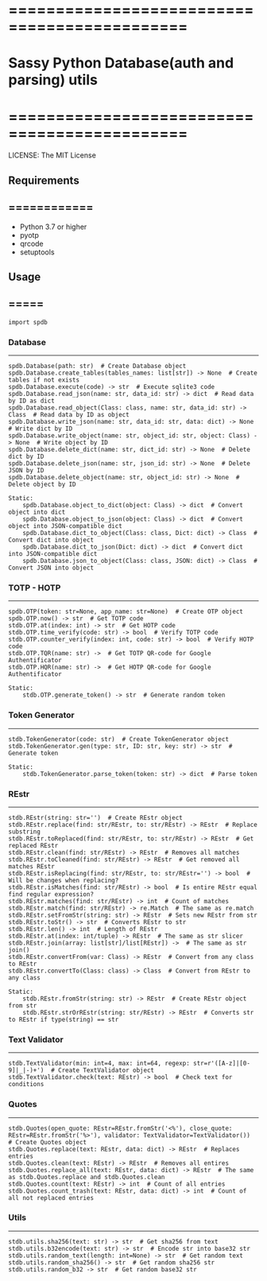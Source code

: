 # =============================================

# Sassy Python Database(auth and parsing) utils

# =============================================

LICENSE: The MIT License


## Requirements

## ============

- Python 3.7 or higher
- pyotp
- qrcode
- setuptools


## Usage 

## =====

	import spdb

### Database

------------
	spdb.Database(path: str)  # Create Database object
	spdb.Database.create_tables(tables_names: list[str]) -> None  # Create tables if not exists
	spdb.Database.execute(code) -> str  # Execute sqlite3 code
	spdb.Database.read_json(name: str, data_id: str) -> dict  # Read data by ID as dict
	spdb.Database.read_object(Class: class, name: str, data_id: str) -> Class  # Read data by ID as object
	spdb.Database.write_json(name: str, data_id: str, data: dict) -> None  # Write dict by ID
	spdb.Database.write_object(name: str, object_id: str, object: Class) -> None  # Write object by ID
	spdb.Database.delete_dict(name: str, dict_id: str) -> None  # Delete dict by ID
	spdb.Database.delete_json(name: str, json_id: str) -> None  # Delete JSON by ID
	spdb.Database.delete_object(name: str, object_id: str) -> None  # Delete object by ID

	Static:
		spdb.Database.object_to_dict(object: Class) -> dict  # Convert object into dict
		spdb.Database.object_to_json(object: Class) -> dict  # Convert object into JSON-compatible dict
		spdb.Database.dict_to_object(Class: class, Dict: dict) -> Class  # Convert dict into object
		spdb.Database.dict_to_json(Dict: dict) -> dict  # Convert dict into JSON-compatible dict
		spdb.Database.json_to_object(Class: class, JSON: dict) -> Class  # Convert JSON into object

### TOTP - HOTP

---------------
	spdb.OTP(token: str=None, app_name: str=None)  # Create OTP object
	spdb.OTP.now() -> str  # Get TOTP code
	stdb.OTP.at(index: int) -> str  # Get HOTP code
	stdb.OTP.time_verify(code: str) -> bool  # Verify TOTP code
	stdb.OTP.counter_verify(index: int, code: str) -> bool  # Verify HOTP code
	stdb.OTP.TQR(name: str) ->  # Get TOTP QR-code for Google Authentificator
	stdb.OTP.HQR(name: str) ->  # Get HOTP QR-code for Google Authentificator

	Static:
		stdb.OTP.generate_token() -> str  # Generate random token

### Token Generator

-------------------
	stdb.TokenGenerator(code: str)  # Create TokenGenerator object
	stdb.TokenGenerator.gen(type: str, ID: str, key: str) -> str  # Generate token

	Static:
		stdb.TokenGenerator.parse_token(token: str) -> dict  # Parse token


### REstr

---------

	stdb.REstr(string: str='')  # Create REstr object
	stdb.REstr.replace(find: str/REstr, to: str/REstr) -> REstr  # Replace substring
	stdb.REstr.toReplaced(find: str/REstr, to: str/REstr) -> REstr  # Get replaced REstr
	stdb.REstr.clean(find: str/REstr) -> REstr  # Removes all matches 
	stdb.REstr.toCleaned(find: str/REstr) -> REstr  # Get removed all matches REstr
	stdb.REstr.isReplacing(find: str/REstr, to: str/REstr='') -> bool  # Will be changes when replacing?
	stdb.REstr.isMatches(find: str/REstr) -> bool  # Is entire REstr equal find regular expression?
	stdb.REstr.matches(find: str/REstr) -> int  # Count of matches
	stdb.REstr.match(find: str/REstr) -> re.Match  # The same as re.match
	stdb.REstr.setFromStr(string: str) -> REstr  # Sets new REstr from str
	stdb.REstr.toStr() -> str  # Converts REstr to str
	stdb.REstr.len() -> int  # Length of REstr
	stdb.REstr.at(index: int/tuple) -> REstr  # The same as str slicer
	stdb.REstr.join(array: list[str]/list[REstr]) ->  # The same as str join()
	stdb.REstr.convertFrom(var: Class) -> REstr  # Convert from any class to REstr
	stdb.REstr.convertTo(Class: class) -> Class  # Convert from REstr to any class

	Static:
		stdb.REstr.fromStr(string: str) -> REstr  # Create REstr object from str
		stdb.REstr.strOrREstr(string: str/REstr) -> REstr  # Converts str to REstr if type(string) == str


### Text Validator

------------------
	stdb.TextValidator(min: int=4, max: int=64, regexp: str=r'([A-z]|[0-9]|_|-)+')  # Create TextValidator object
	stdb.TextValidator.check(text: REstr) -> bool  # Check text for conditions


### Quotes

----------

	stdb.Quotes(open_quote: REstr=REstr.fromStr('<%'), close_quote: REstr=REstr.fromStr('%>'), validator: TextValidator=TextValidator())  # Create Quotes object
	stdb.Quotes.replace(text: REstr, data: dict) -> REstr  # Replaces entries
	stdb.Quotes.clean(text: REstr) -> REstr  # Removes all entires
	stdb.Quotes.replace_all(text: REstr, data: dict) -> REstr  # The same as stdb.Quotes.replace and stdb.Quotes.clean
	stdb.Quotes.count(text: REstr) -> int  # Count of all entries
	stdb.Quotes.count_trash(text: REstr, data: dict) -> int  # Count of all not replaced entries


### Utils

---------
	stdb.utils.sha256(text: str) -> str  # Get sha256 from text
	stdb.utils.b32encode(text: str) -> str  # Encode str into base32 str
	stdb.utils.random_text(length: int=None) -> str  # Get random text
	stdb.utils.random_sha256() -> str  # Get random sha256 str
	stdb.utils.random_b32 -> str  # Get random base32 str

